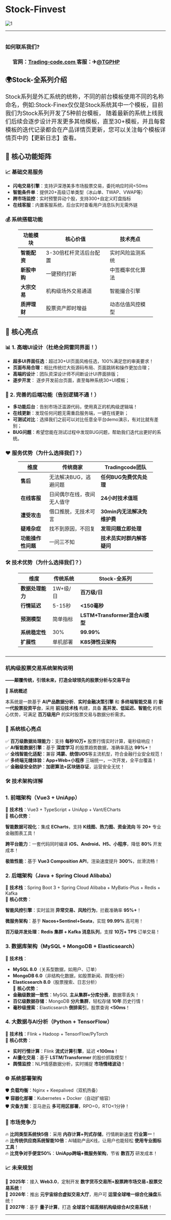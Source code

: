 # Stock-Finvest
<!-- /wp:heading -->
![1](https://github.com/user-attachments/assets/594746f2-b2f0-40d4-a528-313397947c4e)

<!-- wp:separator -->
<hr class="wp-block-separator has-alpha-channel-opacity"/>
<!-- /wp:separator -->

<!-- wp:image {"id":598,"sizeSlug":"full","linkDestination":"none","align":"center"} -->
<figure class="wp-block-image aligncenter size-full"><img src="https://trading-code.com/wp-content/uploads/2025/06/Full-Preview-1-scaled.png" alt="" class="wp-image-598"/></figure>
<!-- /wp:image -->

<!-- wp:paragraph -->
<p></p>
<!-- /wp:paragraph -->
<h3 class="wp-block-heading"><strong> 如何联系我们?</strong></h3><!-- wp:heading {"level":3} --><h3 class="wp-block-heading">     ‌‍官网：<a href="http://Trading-code.com">Trading-code.com </a>   客服：✈<a href="https://t.me/tgphp">@TGPHP</a></h3>
<!-- wp:heading -->
<h2 class="wp-block-heading" id="block-587c2789-19c2-4a7a-afd4-4e9eb950710e">🌍Stock-<strong>全系列介绍</strong></h2>
<!-- /wp:heading -->

<!-- wp:paragraph {"align":"left","style":{"typography":{"fontSize":"18px"}}} -->
<p class="has-text-align-left" id="block-0092fc8d-7883-41ba-aee5-73dd958e17b4" style="font-size:18px">Stock系列是外汇系统的统称，不同的前台模板使用不同的名称命名，例如:Stock-Finex仅仅是Stock系统其中一个模板，目前我们为Stock系列开发了5种前台模板， 随着最新的系统上线我们后续会逐步设计开发更多其他模板，直至30+模板，并且每套模板的迭代记录都会在产品详情页更新，您可以关注每个模板详情页中的【更新日志】查看。</p>
<!-- /wp:paragraph -->

<!-- wp:paragraph -->
<p></p>
<!-- /wp:paragraph -->

<!-- wp:heading -->
<h2 class="wp-block-heading"><strong>🚀 核心功能矩阵</strong></h2>
<!-- /wp:heading -->

<!-- wp:paragraph -->
<p></p>
<!-- /wp:paragraph -->

<!-- wp:heading {"level":3} -->
<h3 class="wp-block-heading"><strong>📈 基础交易服务</strong></h3>
<!-- /wp:heading -->

<!-- wp:list -->
<ul class="wp-block-list"><!-- wp:list-item -->
<li><strong>闪电交易引擎</strong>：支持沪深港美多市场股票交易，委托响应时间&lt;50ms</li>
<!-- /wp:list-item -->

<!-- wp:list-item -->
<li><strong>智能条件单</strong>：提供20+高级订单类型（冰山单、TWAP、VWAP等）</li>
<!-- /wp:list-item -->

<!-- wp:list-item -->
<li><strong>跨市场监控</strong>：实时预警异动个股，支持300+自定义盯盘指标</li>
<!-- /wp:list-item -->

<!-- wp:list-item -->
<li><strong>在线客服</strong>：内置客服系统，后台实时查看用户消息队列无需外链</li>
<!-- /wp:list-item --></ul>
<!-- /wp:list -->

<!-- wp:paragraph -->
<p></p>
<!-- /wp:paragraph -->

<!-- wp:heading {"level":3} -->
<h3 class="wp-block-heading"><strong>💰 系统搭载功能</strong></h3>
<!-- /wp:heading -->

<!-- wp:table -->
<figure class="wp-block-table"><table class="has-fixed-layout"><thead><tr><th>功能模块</th><th>核心价值</th><th>技术亮点</th></tr></thead><tbody><tr><td><strong>智能配资</strong></td><td>3-30倍杠杆灵活后台配置</td><td>实时风险监测系统</td></tr><tr><td><strong>新股申购</strong></td><td>一键预约打新</td><td>中签概率优化算法</td></tr><tr><td><strong>大宗交易</strong></td><td>机构级场外交易通道</td><td>智能撮合引擎</td></tr><tr><td><strong>质押理财</strong></td><td>股票资产即时增益</td><td>动态估值风控模型</td></tr></tbody></table></figure>
<!-- /wp:table -->

<!-- wp:paragraph -->
<p></p>
<!-- /wp:paragraph -->

<!-- wp:heading -->
<h2 class="wp-block-heading" id="block-7ecc004a-489e-4375-9ba0-abe8711a3398"><strong>🌟 核心亮点</strong></h2>
<!-- /wp:heading -->

<!-- wp:paragraph -->
<p id="block-4be13033-8f31-4121-982f-839abf406320"></p>
<!-- /wp:paragraph -->

<!-- wp:heading {"level":3} -->
<h3 class="wp-block-heading" id="block-14edb105-006d-4729-a343-d36bccf661ac"><strong>📊 1. 高端UI设计（杜绝全网雷同界面！）</strong></h3>
<!-- /wp:heading -->

<!-- wp:list -->
<ul id="block-e4f98e8c-cd0d-4976-8da3-512f1537ba6d" class="wp-block-list"><!-- wp:list-item -->
<li><strong>超多UI界面任选</strong>：超过30+UI页面风格任选，100%满足您的审美要求！</li>
<!-- /wp:list-item -->

<!-- wp:list-item -->
<li><strong>页面布局合理</strong>：相比传统烂大街源码布局、页面跳转和操作更加合理；</li>
<!-- /wp:list-item -->

<!-- wp:list-item -->
<li><strong>高端的设计</strong>：团队资深设计师不间断设计UI界面排版；</li>
<!-- /wp:list-item -->

<!-- wp:list-item -->
<li><strong>逐步开发</strong>： 逐步开发前台页面，直至每种系统30+UI模板；</li>
<!-- /wp:list-item --></ul>
<!-- /wp:list -->

<!-- wp:paragraph -->
<p id="block-e63c769e-8dc2-42b2-be54-1cba3d1c6b09"></p>
<!-- /wp:paragraph -->

<!-- wp:heading {"level":3} -->
<h3 class="wp-block-heading" id="block-d0318ac7-1c12-4d3d-a732-6983c1f2992a"><strong>🤖 2. 完善的后端功能（告别逻辑不通！）</strong></h3>
<!-- /wp:heading -->

<!-- wp:list -->
<ul id="block-e9b27e05-3c21-482d-9fe0-afb237054a8a" class="wp-block-list"><!-- wp:list-item -->
<li><strong>多功能后台</strong>：告别市场泛滥源代码，使用真正的机构级逻辑端！</li>
<!-- /wp:list-item -->

<!-- wp:list-item -->
<li><strong>在线更新</strong>：发现任何问题无需重启服务端，一键在线更新；</li>
<!-- /wp:list-item -->

<!-- wp:list-item -->
<li><strong>可测试对比</strong>：选择我们之前可以对比任意全平台demo演示，有对比就有差别；</li>
<!-- /wp:list-item -->

<!-- wp:list-item -->
<li><strong>BUG问题</strong>：希望您能在测试过程中发现BUG问题，帮助我们迭代出更好的系统。</li>
<!-- /wp:list-item --></ul>
<!-- /wp:list -->

<!-- wp:paragraph -->
<p id="block-265f81d9-00a4-4fef-801f-4edd33c9ac60"></p>
<!-- /wp:paragraph -->

<!-- wp:heading {"level":3} -->
<h3 class="wp-block-heading" id="block-a247769c-3462-4364-a1a1-3d1ebcf0dd8b"><strong>❤️ 服务优势（为什么选择我们？）</strong></h3>
<!-- /wp:heading -->

<!-- wp:table -->
<figure class="wp-block-table"><table class="has-fixed-layout"><thead><tr><th>维度</th><th>传统商家</th><th>Tradingcode团队</th></tr></thead><tbody><tr><td><strong>售后</strong></td><td>无法解决BUG，逃避问题</td><td><strong>任何BUG免费优先处理</strong></td></tr><tr><td><strong>在线客服</strong></td><td>日间偶尔在线，夜间无人值守</td><td><strong>24小时技术值班</strong></td></tr><tr><td><strong>遭受攻击</strong></td><td>借口推脱，无技术可言</td><td><strong>30min内无法解决免维护费</strong></td></tr><tr><td><strong>疑难杂症</strong></td><td>找不到原因，不回复</td><td><strong>发现问题立即处理</strong></td></tr><tr><td><strong>功能操作性问题</strong></td><td>一问三不知</td><td><strong>技术员实时群内解答疑问</strong></td></tr></tbody></table></figure>
<!-- /wp:table -->

<!-- wp:paragraph -->
<p id="block-0885927d-4ad3-4195-b1ef-0a892f5f9784"></p>
<!-- /wp:paragraph -->

<!-- wp:heading {"level":3} -->
<h3 class="wp-block-heading" id="block-5d7aff69-cefa-4bf0-a1bf-a29b575078f0"><strong>🛠️ 技术优势（为什么选择我们？）</strong></h3>
<!-- /wp:heading -->

<!-- wp:table -->
<figure class="wp-block-table"><table class="has-fixed-layout"><thead><tr><th>维度</th><th>传统系统</th><th>Stock-全系列</th></tr></thead><tbody><tr><td><strong>数据处理能力</strong></td><td>1W+级/日</td><td><strong>百万级/日</strong></td></tr><tr><td><strong>行情延迟</strong></td><td>5-15秒</td><td><strong>&lt;150毫秒</strong></td></tr><tr><td><strong>预测模型</strong></td><td>简单指标</td><td><strong>LSTM+Transformer混合AI模型</strong></td></tr><tr><td><strong>系统稳定性</strong></td><td>30%</td><td><strong>99.99%</strong></td></tr><tr><td><strong>扩展性</strong></td><td>单机部署</td><td><strong>K8S弹性云架构</strong></td></tr></tbody></table></figure>
<!-- /wp:table -->

<!-- wp:heading -->
<h2 class="wp-block-heading" id="block-677d9ec4-a8af-4190-9188-b1867d831c7b"></h2>
<!-- /wp:heading -->

<!-- wp:separator -->
<hr class="wp-block-separator has-alpha-channel-opacity"/>
<!-- /wp:separator -->

<!-- wp:paragraph -->
<p id="block-f4af92e6-f750-437f-9750-ab1e156c6888"></p>
<!-- /wp:paragraph -->

<!-- wp:heading {"level":3} -->
<h3 class="wp-block-heading" id="block-9bd8dd41-b1f3-412c-bbe7-6ad067f5d442"><strong>机构级股票交易系统架构说明</strong></h3>
<!-- /wp:heading -->

<!-- wp:paragraph -->
<p id="block-17c2a907-9d6e-4c78-b077-85292bfdf1bd"><strong>——颠覆传统，引领未来，打造全球领先的股票分析与交易平台</strong></p>
<!-- /wp:paragraph -->

<!-- wp:paragraph -->
<p id="block-e31d4fcd-7156-4a73-9046-e5764011ed51"></p>
<!-- /wp:paragraph -->

<!-- wp:paragraph -->
<p id="block-34041429-763b-43be-8035-69a2e661d059"><strong>🔹 系统概述</strong></p>
<!-- /wp:paragraph -->

<!-- wp:paragraph -->
<p id="block-6c8bd5e0-ff59-4e16-a7ce-9f80865af848">本系统是一款基于&nbsp;<strong>AI产品数据分析</strong>、<strong>实时金融决策引擎</strong>&nbsp;和&nbsp;<strong>多终端智能交易</strong>&nbsp;的&nbsp;<strong>新一代股票投资平台</strong>，采用&nbsp;<strong>前沿技术栈</strong>&nbsp;构建，具备&nbsp;<strong>高并发、低延迟、智能化</strong>&nbsp;的核心优势，可满足&nbsp;<strong>百万级用户</strong>&nbsp;的实时股票交易与数据分析需求。</p>
<!-- /wp:paragraph -->

<!-- wp:paragraph -->
<p id="block-821ae299-348c-4a6b-a070-1638879ea955"></p>
<!-- /wp:paragraph -->

<!-- wp:heading {"level":3} -->
<h3 class="wp-block-heading" id="block-ed1f37de-5271-45f4-8e29-2ba6ba0e3683"><strong>🚀 系统核心亮点</strong></h3>
<!-- /wp:heading -->

<!-- wp:paragraph -->
<p id="block-93f38e4b-47bd-46f0-9dfe-c7bce5cf807b">✅&nbsp;<strong>百万级数据处理能力</strong>：支持&nbsp;<strong>每秒10万+</strong>&nbsp;股票行情实时计算，毫秒级响应！<br>✅&nbsp;<strong>AI智能数据引擎</strong>：基于&nbsp;<strong>深度学习</strong>&nbsp;的股票趋势数据，准确率高达&nbsp;<strong>99%+</strong>！<br>✅&nbsp;<strong>全栈智能化适配</strong>：兼容&nbsp;<strong>鸿蒙、统信UOS</strong>等主流机型，符合金融行业安全规范！<br>✅&nbsp;<strong>多终端无缝体验</strong>：<strong>App+Web+小程序</strong>&nbsp;三端统一，一次开发，全平台覆盖！<br>✅&nbsp;<strong>金融级安全防护</strong>：<strong>加密算法+区块链存证</strong>，运营安全无忧！</p>
<!-- /wp:paragraph -->

<!-- wp:heading {"level":3} -->
<h3 class="wp-block-heading" id="block-2b8f5755-d1e8-4057-b110-d36f58bd8349"><strong>🛠️ 技术架构详解</strong></h3>
<!-- /wp:heading -->

<!-- wp:heading {"level":3} -->
<h3 class="wp-block-heading" id="block-d1ac18dc-447a-4a08-9aef-ef283ed98290"><strong>1. 前端架构（Vue3 + UniApp）</strong></h3>
<!-- /wp:heading -->

<!-- wp:paragraph -->
<p id="block-a96b2508-9673-445d-a45e-1a64f8ff0dec">📌&nbsp;<strong>技术栈</strong>：Vue3 + TypeScript + UniApp + Vant/ECharts<br>📌&nbsp;<strong>核心优势</strong>：</p>
<!-- /wp:paragraph -->

<!-- wp:paragraph -->
<p id="block-0c64d9fa-71a4-4b73-8bf9-05dae62e4eb8"><strong>智能数据可视化</strong>：集成&nbsp;<strong>ECharts</strong>，支持&nbsp;<strong>K线图、热力图、资金流向</strong>&nbsp;等&nbsp;<strong>20+</strong>&nbsp;专业金融图表工具！</p>
<!-- /wp:paragraph -->

<!-- wp:paragraph -->
<p id="block-3e2f4c63-4791-4cec-bcb4-7331b29fbe35"><strong>跨平台能力</strong>：一套代码同时编译&nbsp;<strong>iOS、Android、H5、小程序</strong>，降低&nbsp;<strong>80%</strong>&nbsp;开发成本！</p>
<!-- /wp:paragraph -->

<!-- wp:paragraph -->
<p id="block-0d2fb95a-14eb-4402-a7e2-6ba3c9ec7ac3"><strong>极致性能</strong>：基于&nbsp;<strong>Vue3 Composition API</strong>，渲染速度提升&nbsp;<strong>300%</strong>，丝滑流畅！</p>
<!-- /wp:paragraph -->

<!-- wp:heading {"level":3} -->
<h3 class="wp-block-heading" id="block-63ba2abd-b9ab-4f3b-89da-d8f090f02120"><strong>2. 后端架构（Java + Spring Cloud Alibaba）</strong></h3>
<!-- /wp:heading -->

<!-- wp:paragraph -->
<p id="block-310a14e6-d5d2-4738-bab6-6c830bd2d082">📌&nbsp;<strong>技术栈</strong>：Spring Boot 3 + Spring Cloud Alibaba + MyBatis-Plus + Redis + Kafka<br>📌&nbsp;<strong>核心优势</strong>：</p>
<!-- /wp:paragraph -->

<!-- wp:paragraph -->
<p id="block-d9a53378-fdf4-4669-bc4c-5666aa76a645"><strong>智能风控引擎</strong>：实时监测&nbsp;<strong>异常交易、风险行为</strong>，拦截准确率&nbsp;<strong>95%+</strong>！</p>
<!-- /wp:paragraph -->

<!-- wp:paragraph -->
<p id="block-8373295a-469c-4c1d-9031-4729d3dd0d5b"><strong>微服务架构</strong>：基于&nbsp;<strong>Nacos+Sentinel+Seata</strong>，实现&nbsp;<strong>99.99%</strong>&nbsp;高可用！</p>
<!-- /wp:paragraph -->

<!-- wp:paragraph -->
<p id="block-b28f9e0e-f028-4a20-a0e5-4cb9107bbbb0"><strong>百万级并发处理</strong>：<strong>Redis 集群 + Kafka 消息队列</strong>，支撑&nbsp;<strong>10万+ TPS</strong>&nbsp;订单交易！</p>
<!-- /wp:paragraph -->

<!-- wp:heading {"level":3} -->
<h3 class="wp-block-heading" id="block-c62a5fc3-4a6d-45d0-98cf-d6da9bc5071a"><strong>3. 数据库架构（MySQL + MongoDB + Elasticsearch）</strong></h3>
<!-- /wp:heading -->

<!-- wp:paragraph -->
<p id="block-db06beef-82ed-4f04-ace9-dc9ba54106ed">📌&nbsp;<strong>技术栈</strong>：</p>
<!-- /wp:paragraph -->

<!-- wp:list -->
<ul id="block-37be76f9-f0a4-46f5-b10f-b6edc91f7ffd" class="wp-block-list"><!-- wp:list-item -->
<li><strong>MySQL 8.0</strong>（关系型数据，如用户、订单）</li>
<!-- /wp:list-item -->

<!-- wp:list-item -->
<li><strong>MongoDB 6.0</strong>（非结构化数据，如股票新闻、舆情分析）</li>
<!-- /wp:list-item -->

<!-- wp:list-item -->
<li><strong>Elasticsearch 8.0</strong>（股票搜索、日志分析）<br>📌&nbsp;<strong>核心优势</strong>：</li>
<!-- /wp:list-item -->

<!-- wp:list-item -->
<li><strong>金融级数据一致性</strong>：MySQL&nbsp;<strong>主从集群+分库分表</strong>，数据零丢失！</li>
<!-- /wp:list-item -->

<!-- wp:list-item -->
<li><strong>百亿级数据存储</strong>：MongoDB&nbsp;<strong>分片集群</strong>，轻松存储&nbsp;<strong>10年</strong>&nbsp;历史行情！</li>
<!-- /wp:list-item -->

<!-- wp:list-item -->
<li><strong>毫秒级搜索</strong>：Elasticsearch&nbsp;<strong>倒排索引</strong>，股票查询&nbsp;<strong>&lt;50ms</strong>！</li>
<!-- /wp:list-item --></ul>
<!-- /wp:list -->

<!-- wp:heading {"level":3} -->
<h3 class="wp-block-heading" id="block-ffa179af-e591-4528-b2e1-c1380cfdb7db"><strong>4. 大数据与AI分析（Python + TensorFlow）</strong></h3>
<!-- /wp:heading -->

<!-- wp:paragraph -->
<p id="block-6ddc7299-2b02-4bbb-a574-32139dff4fd8">📌&nbsp;<strong>技术栈</strong>：Flink + Hadoop + TensorFlow/PyTorch<br>📌&nbsp;<strong>核心优势</strong>：</p>
<!-- /wp:paragraph -->

<!-- wp:list -->
<ul id="block-bad8503d-5f03-4a0f-a5c1-ab56bd554825" class="wp-block-list"><!-- wp:list-item -->
<li><strong>实时行情计算</strong>：Flink&nbsp;<strong>流式计算引擎</strong>，延迟&nbsp;<strong>&lt;100ms</strong>！</li>
<!-- /wp:list-item -->

<!-- wp:list-item -->
<li><strong>AI量化交易</strong>：基于&nbsp;<strong>LSTM/Transformer</strong>&nbsp;的股价抓取模型！</li>
<!-- /wp:list-item -->

<!-- wp:list-item -->
<li><strong>舆情监控</strong>：NLP情感数据分析，实时捕捉&nbsp;<strong>市场情绪波动</strong>！</li>
<!-- /wp:list-item --></ul>
<!-- /wp:list -->

<!-- wp:heading {"level":3} -->
<h3 class="wp-block-heading" id="block-72a26f31-69bc-4575-ba9f-95fe76591d29"><strong>🌐 系统部署架构</strong></h3>
<!-- /wp:heading -->

<!-- wp:paragraph -->
<p id="block-35926a78-55ab-4c51-8007-eebc2b147bc8">🛡️&nbsp;<strong>负载均衡</strong>：Nginx + Keepalived（双机热备）<br>🛡️&nbsp;<strong>容器化部署</strong>：Kubernetes + Docker（自动扩缩容）<br>🛡️&nbsp;<strong>灾备方案</strong>：亚马逊云&nbsp;<strong>多可用区部署</strong>，RPO=0，RTO&lt;1分钟！</p>
<!-- /wp:paragraph -->

<!-- wp:heading {"level":3} -->
<h3 class="wp-block-heading" id="block-e2cbbf06-c5ea-4cc4-b442-b8902c3c06a9"><strong>🎯 市场竞争力</strong></h3>
<!-- /wp:heading -->

<!-- wp:paragraph -->
<p id="block-922326a8-c847-417b-87e0-541ad1f55829">🔥&nbsp;<strong>比同类型系统快5倍</strong>：采用&nbsp;<strong>内存计算+列式存储</strong>，行情刷新速度&nbsp;<strong>行业第一</strong>！<br>🔥&nbsp;<strong>比传统供应商系统智能10倍</strong>：AI辅助产品K线，让用户也能轻松&nbsp;<strong>使用专业图标工具</strong>！<br>🔥&nbsp;<strong>比竞争对手便宜50%</strong>：<strong>UniApp跨端+微服务架构</strong>，节省&nbsp;<strong>数百万</strong>&nbsp;研发成本！</p>
<!-- /wp:paragraph -->

<!-- wp:heading {"level":3} -->
<h3 class="wp-block-heading" id="block-4453cf7e-8afb-43a4-b7ec-d0e1b8964973"><strong>📈 未来规划</strong></h3>
<!-- /wp:heading -->

<!-- wp:paragraph -->
<p id="block-1b5ef089-49dc-4ac1-971d-97db488b61b8">🔮&nbsp;<strong>2025年</strong>：接入&nbsp;<strong>Web3.0</strong>，定制开发&nbsp;<strong>数字货币交易所+股票跨市场交易</strong>+<strong>股票交易系统</strong>！<br>🔮&nbsp;<strong>2026年</strong>：推出&nbsp;<strong>元宇宙综合虚拟交易大厅</strong>，用户可&nbsp;<strong>运营全球唯一综合化操盘</strong>系统！<br>🔮&nbsp;<strong>2027年</strong>：基于&nbsp;<strong>量子计算</strong>，打造&nbsp;<strong>全球首个超高频机构级综合AI交易系统</strong>！</p>
<!-- /wp:paragraph -->

<!-- wp:paragraph -->
<p id="block-db98b4fe-ed66-4b47-a793-438d98e70d80"></p>
<!-- /wp:paragraph -->

<!-- wp:separator -->
<hr class="wp-block-separator has-alpha-channel-opacity"/>
<!-- /wp:separator -->


<!-- /wp:html -->

<!-- wp:paragraph -->
<p>&nbsp;       ‌</p>
<!-- /wp:paragraph -->

<!-- wp:paragraph -->
<p>&nbsp;  </p>
<!-- /wp:paragraph -->

<!-- wp:paragraph -->
<p>     ‌‍</p>
<!-- /wp:paragraph -->

<h3 class="wp-block-heading"><strong> 如何联系我们?</strong></h3><!-- wp:heading {"level":3} --><h3 class="wp-block-heading">     ‌‍官网：<a href="http://Trading-code.com">Trading-code.com </a>   客服：✈<a href="https://t.me/tgphp">@TGPHP</a></h3>
